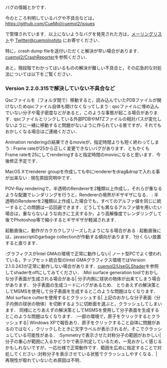 バグの情報とかです．

今のところ判明しているバグや不具合などは，<br />
https://github.com/CueMol/cuemol2/issues

で管理されています．以上にないようなバグを発見された方は，[メーリングリスト](../MailingList)や [Twitter@cuemolnohito](http://twitter.com/cuemolnohito) にお寄せください．

特に，crash dump fileを送付いただくと解決が早い場合があります．[cuemol2/CrashReporter](../cuemol2/CrashReporter)を参照ください．

あと，現段階でわかってはいるものの解決が難しい不具合と，その応急的な対処法については以下をご覧ください．

### Version 2.2.0.315で解決していない不具合など
Qscファイルを（フォルダ間で）移動すると，読み込んでいたPDBファイルが開けないためqscファイル自体も開けなくなってしまう
:   qscファイルに埋め込んでいない分子や電子密度などがあると，このような事態が起こる場合があります．qscファイルとリンクしている外部PDBやMTZファイルの相対パスが変化しないように一緒に移動すると問題がないように作られている筈ですが，それでもおかしくなる場合はご連絡ください．

Animation renderingの結果できるmovieが，指定時間よりも短く終わってしまう
:   Frame rateが25から正しく変更できないバグがあります．ともかくもFrame rateを25にしてrenderingすると指定時間のmovieになると思います．今後修正予定です．

MacOS Xでrenderer groupを作成しても中にrendererをdrag&dropで入れる事が出来ない
:   現在原因究明中です．

POV-Ray renderingで，半透明のRendererを2種類以上作成し，それらが重なるような配置でレンダリングを行うと，Rendererの境界がギザギザになる．
:   半透明のRendererを2種類以上作成した場合でも，すべてのアルファ値を同じに統一するとこの問題は一応回避できます．どうしても異なるアルファ値を用いたい場合は，重ならないような向きに工夫するか，より高解像度でレンダリングして後でPhotoshop等で縮小するとギザギザが軽減されます．

起動直後に，動作がカクカクしフリーズしたようになる場合がある
:   起動直後には，javascriptのgarbage collectionが作動する傾向があります．1分くらい放置すると直ります．

:グラフィクスがIntel GMAの環境で正常に動作しない|
ノート型PCでよく使われている，チップセット統合型のIntel GMAグラフィクス環境ではVersion 2.1.0.243が正常に動作しない場合があります．[cuemol2/UseGLShader](../cuemol2/UseGLShader)を参照してshaderをoffにしてみてください．
:Mol surface generation toolでおかしな分子表面が生成される場合がある|
分子内側に球状の物体が出来てしまう場合があります．
分子表面の生成コードにバグがあるため．
とりあえずの解決策としてMSMSを使用して分子表面を生成するとこのような問題はなくなります．
:Mol surface cutterを使用するとクラッシュする|
上記のおかしな分子表面（分子内側の球状の物体）を切断するように切断面を選ぶと，クラッシュしてしまいます．
同様にとりあえずの解決策としてMSMSを使用して分子表面を生成するとこのような問題はなくなります．
:一部の環境で，原子をクリックするとクラッシュする|
Windows XPで報告あり．原子をクリックすること自体に問題があるのではなく，クリックしたときに文字ラベルが表示されるが，そこでクラッシュしている可能性がある．
:Symmetryで表示させた対称分子の範囲がおかしい|
分子の重心が範囲に入るかどうかで表示判定しているため，一見おかしく感じるかもしれないですが，一応仕様で正常動作です．範囲を広めに指定することで対処してください
:対称分子を表示させている状態でクラッシュしやすくなる．|
再現性が取れていないため原因は不明．















